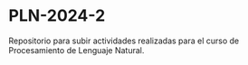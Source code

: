 # PLN-2024-2
Repositorio para subir actividades realizadas para el curso de Procesamiento de Lenguaje Natural.
